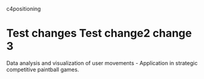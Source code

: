 c4positioning

Test changes
Test change2
change 3
=============

Data analysis and visualization of user movements - Application in strategic competitive paintball games.
